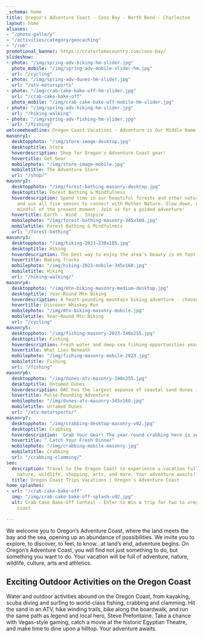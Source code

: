 ```yaml
---
_schema: home
title: Oregon's Adventure Coast - Coos Bay - North Bend - Charleston
layout: home
aliases:
- "/photo-gallery"
- "/activities/category/geocaching"
- "/rob"
promotional_banner: https://craterlakecountry.com/coos-bay/
slideshow:
- photo: "/img/spring-adv-biking-hm-slider.jpg"
  photo_mobile: "/img/spring-adv-mobile-slider-hm.jpg"
  url: "/cycling"
- photo: "/img/spring-adv-dunes-hm-slider.jpg"
  url: "/atv-motorsports"
- photo: "/img/crab-cake-bake-off-hm-slider.jpg"
  url: "/crab-cake-bake-off"
  photo_mobile: "/img/crab-cake-bake-off-mobile-hm-slider.jpg"
- photo: "/img/spring-adv-hiking-hm-slider.jpg"
  url: "/hiking-walking"
- photo: "/img/spring-adv-fishing-hm-slider.jpg"
  url: "/fishing"
welcomeheadline: Oregon Coast Vacations - Adventure is Our Middle Name
masonry1:
  desktopphoto: "/img/store-image-desktop.jpg"
  desktoptitle: Store
  hoverdescription: Shop for Oregon's Adventure Coast gear!
  hovertitle: Get Gear
  mobilephoto: "/img/store-image-mobile.jpg"
  mobiletitle: The Adventure Store
  url: "/shop/"
masonry2:
  desktopphoto: "/img/forest-bathing-masonry-desktop.jpg"
  desktoptitle: Forest Bathing & Mindfulness
  hoverdescription: Spend time in our beautiful forests and other natural environments
    and use all five senses to connect with Mother Nature. Slow down, relax, and be
    mindful of the present moment. Join us for a guided adventure!
  hovertitle: Earth - Wind - Inspire
  mobilephoto: "/img/forest-bathing-masonry-345x160.jpg"
  mobiletitle: Forest Bathing & Mindfulness
  url: "/forest-bathing"
masonry3:
  desktopphoto: "/img/hiking-2023-230x185.jpg"
  desktoptitle: Hiking
  hoverdescription: The best way to enjoy the area's beauty is on foot.
  hovertitle: Making Tracks
  mobilephoto: "/img/hiking-2023-mobile-345x160.jpg"
  mobiletitle: Hiking
  url: "/hiking-walking/"
masonry4:
  desktopphoto: "/img/mtn-biking-masonry-medium-desktop.jpg"
  desktoptitle: Year-Round Mtn Biking
  hoverdescription: A heart-pounding mountain biking adventure - choose your challenge!
  hovertitle: Discover Whiskey Run
  mobilephoto: "/img/mtn-biking-masonry-mobile.jpg"
  mobiletitle: Year-Round Mtn Biking
  url: "/cycling"
masonry5:
  desktopphoto: "/img/fishing-masonry-2023-340x255.jpg"
  desktoptitle: Fishing
  hoverdescription: Fresh water and deep sea fishing opportunities year 'round.
  hovertitle: What Lies Beneath
  mobilephoto: "/img/fishing-masonry-mobile-2023.jpg"
  mobiletitle: Fishing
  url: "/fishing"
masonry6:
  desktopphoto: "/img/dunes-atv-masonry-340x255.jpg"
  desktoptitle: Untamed Dunes
  hoverdescription: OAC has the largest expanse of coastal sand dunes in North America.
  hovertitle: Pulse-Pounding Adventure
  mobilephoto: "/img/dunes-atv-masonry-345x160.jpg"
  mobiletitle: Untamed Dunes
  url: "/atv-motorsports/"
masonry7:
  desktopphoto: "/img/crabbing-desktop-masonry-v02.jpg"
  desktoptitle: Crabbing
  hoverdescription: 'Grab Your Gear! The year-round crabbing here is second to none.  '
  hovertitle: " Catch Your Fresh Dinner"
  mobilephoto: "/img/crabbing-mobile-masonry.jpg"
  mobiletitle: Crabbing
  url: "/crabbing-clamming/"
seo:
  description: Travel to the Oregon Coast to experience a vacation full of adventure,
    nature, wildlife, shopping, arts, and more. Your adventure awaits!
  title: Oregon Coast Trips Vacations | Oregon's Adventure Coast
home_splashes:
- url: "/crab-cake-bake-off"
  img: "/img/crab-cake-bake-off-splash-v02.jpg"
  alt: Crab Cake Bake-Off Contest - Enter to Win a trip for two to oregon's adventure
    coast

---
```

We welcome you to Oregon’s Adventure Coast, where the land meets the bay and the sea, opening up an abundance of possibilities. We invite you to explore, to discover, to feel, to know…at land’s end, adventure begins. On Oregon’s Adventure Coast, you will find not just something to do, but something you want to do. Your vacation will be full of adventure, nature, wildlife, culture, arts and athletics.

## Exciting Outdoor Activities on the Oregon Coast

Water and outdoor activities abound on the Oregon Coast, from kayaking, scuba diving and surfing to world-class fishing, crabbing and clamming. Hit the sand in an ATV, hike winding trails, bike along the boardwalk, and run the same path as legend and local hero, Steve Prefontaine. Take a chance with Vegas-style gaming, catch a movie at the historic Egyptian Theatre, and make time to dine upon a hilltop. Your adventure awaits.